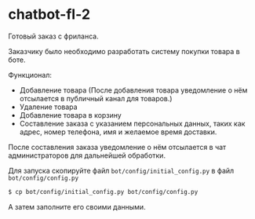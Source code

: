 # chatbot-fl-2

Готовый заказ с фриланса. 

Заказчику было необходимо разработать систему покупки товара в боте. 

Функционал: 
- Добавление товара (После добавления товара уведомление о нём отсылается в публичный канал для товаров.)
- Удаление товара
- Добавление товара в корзину
- Составление заказа с указанием персональных данных, таких как адрес, номер телефона, имя и желаемое время доставки. 

После составления заказа уведомление о нём отсылается в чат администраторов для дальнейшей обработки. 

Для запуска скопируйте файл `bot/config/initial_config.py` в файл `bot/config/config.py`
 ```sh
 $ cp bot/config/initial_config.py bot/config/config.py
 ```
 
 А затем заполните его своими данными.

